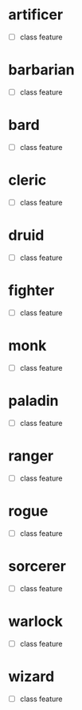 # artificer
- [ ] class feature
# barbarian
- [ ] class feature
# bard
- [ ] class feature
# cleric
- [ ] class feature
# druid
- [ ] class feature
# fighter
- [ ] class feature
# monk
- [ ] class feature
# paladin
- [ ] class feature
# ranger
- [ ] class feature
# rogue
- [ ] class feature
# sorcerer
- [ ] class feature
# warlock
- [ ] class feature
# wizard
- [ ] class feature